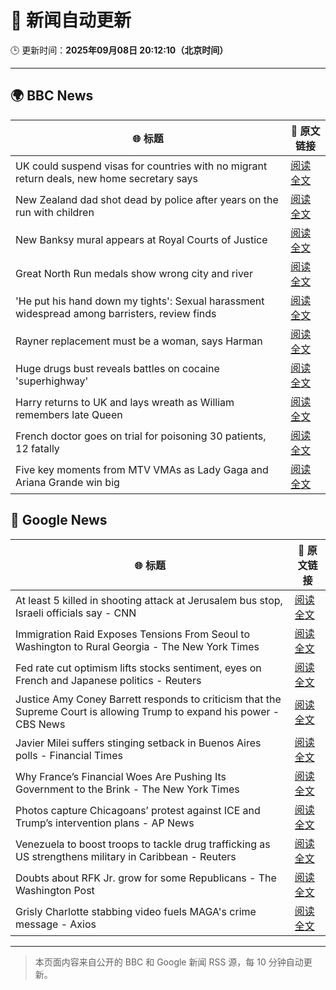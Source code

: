 # 🧠 新闻自动更新

🕒 更新时间：**2025年09月08日 20:12:10（北京时间）**

---

## 🌍 BBC News

| 🌐 标题 | 🔗 原文链接 |
|--------|-------------|
| UK could suspend visas for countries with no migrant return deals, new home secretary says | [阅读全文](https://www.bbc.com/news/articles/c4g7xyn03yno?at_medium=RSS&at_campaign=rss) |
| New Zealand dad shot dead by police after years on the run with children | [阅读全文](https://www.bbc.com/news/articles/c75qlerp2e5o?at_medium=RSS&at_campaign=rss) |
| New Banksy mural appears at Royal Courts of Justice | [阅读全文](https://www.bbc.com/news/articles/cgrq0r0y878o?at_medium=RSS&at_campaign=rss) |
| Great North Run medals show wrong city and river | [阅读全文](https://www.bbc.com/news/articles/c4gq2gdlnygo?at_medium=RSS&at_campaign=rss) |
| 'He put his hand down my tights': Sexual harassment widespread among barristers, review finds | [阅读全文](https://www.bbc.com/news/articles/c8xrejzk0edo?at_medium=RSS&at_campaign=rss) |
| Rayner replacement must be a woman, says Harman | [阅读全文](https://www.bbc.com/news/articles/c059z4g836eo?at_medium=RSS&at_campaign=rss) |
| Huge drugs bust reveals battles on cocaine 'superhighway' | [阅读全文](https://www.bbc.com/news/articles/c5yvplyrrwno?at_medium=RSS&at_campaign=rss) |
| Harry returns to UK and lays wreath as William remembers late Queen | [阅读全文](https://www.bbc.com/news/articles/c2378j5154jo?at_medium=RSS&at_campaign=rss) |
| French doctor goes on trial for poisoning 30 patients, 12 fatally | [阅读全文](https://www.bbc.com/news/articles/crl5ngj9zwgo?at_medium=RSS&at_campaign=rss) |
| Five key moments from MTV VMAs as Lady Gaga and Ariana Grande win big | [阅读全文](https://www.bbc.com/news/articles/c5yk5jw6w5ro?at_medium=RSS&at_campaign=rss) |

## 📰 Google News

| 🌐 标题 | 🔗 原文链接 |
|--------|-------------|
| At least 5 killed in shooting attack at Jerusalem bus stop, Israeli officials say - CNN | [阅读全文](https://news.google.com/rss/articles/CBMigwFBVV95cUxPTlV0amYtdTRuaEprVUktSjB2a2JFRDgycmhqSWVwMW85WkQzU1F1OFpvWVJCalQyNVNWcnhhYjVwMUtCSjlDZjlGSk1FMHdSS1I3X2ZDZFNuYVh5ZnVCNURmVE1Qbll1VnA1OFFlb3l5SWZBcGd0bmE2WlNKZjdQd1hOTQ?oc=5) |
| Immigration Raid Exposes Tensions From Seoul to Washington to Rural Georgia - The New York Times | [阅读全文](https://news.google.com/rss/articles/CBMidkFVX3lxTE1QVVpwdWprWG5NYzczTm0xcjU2Vi1NaUM4VlB3TlgxNUdkMmRNX0dOdDY1Y2dnYklxUGxveV9KN3hrV0tOalZrU2poTUppSDZCV2s4OGFja0lCQVo5ZVlGSGRiTzFIZ3FZWDE0VVVuRmxnbWxzZnc?oc=5) |
| Fed rate cut optimism lifts stocks sentiment, eyes on French and Japanese politics - Reuters | [阅读全文](https://news.google.com/rss/articles/CBMie0FVX3lxTE1NeHFqMERROGZoalNZNFBLQk5yUzdIT3BhdVpYbnJIQzZQQkgzd0JtMTIxYjd0RXpubDVTbV9rVlk0azRIcUNpR1B4VW9MVjBBem92SFEzdExybmFMWlhmWkE1cFo5OHhhWjZkQ3hpWlA1VEFzU2ZyeVpOSQ?oc=5) |
| Justice Amy Coney Barrett responds to criticism that the Supreme Court is allowing Trump to expand his power - CBS News | [阅读全文](https://news.google.com/rss/articles/CBMikAFBVV95cUxOT2JTWWZrdVQwcWg0ZTVJNHlPNlJ4Q2ZiTUhET1BadFZEMTN4Z3p0VjZmb2lSbmFNeEE0bXRMeUxrZWV2OUhUOFdTOEROWFV3RmhSWVBSdm1RbXZaaERKNTdTc2t0enlsU3N6ODhTMGltdmlfTVBGZmhoWkR0bTNQLUthZUY3YjVCTEctbm5sN1LSAZYBQVVfeXFMT2FyRzhPX1RyNklEOExLZVNaQ1F6b3hBeVhJV1QwVTZmY0prQVZ4WFdMWHBoMjhzRE5jRTJjMEtkU2R1eVdxd3BwQ3drYjdSdDRlVmFXdS1ibmN0TWFXdy1IY0NjVy1wa1FtOFhudWl5d19fckt3dFNzZDgyMmN2ZWRSaUxLNWR2NnFMSVAySFRyRUdMaXln?oc=5) |
| Javier Milei suffers stinging setback in Buenos Aires polls - Financial Times | [阅读全文](https://news.google.com/rss/articles/CBMicEFVX3lxTE01MUlYWlVnTDktdXR4c0xNNndObUZwREI1LUZJQzlxZF9zZ2EwcjF0UUJoaTB2WFFVQWFQcloxRzh5M05jVW41TFdDZVdTR2dPcXgzbmFuS0lmSV85UldHdFpEaUNwWjU5Z1o2UVJfU0I?oc=5) |
| Why France’s Financial Woes Are Pushing Its Government to the Brink - The New York Times | [阅读全文](https://news.google.com/rss/articles/CBMiiwFBVV95cUxPT2c5ZXJIZXpNSjFzaDJhNmpETHBHSFNCaGwzSXJySWY0Wk9BeFhTZTU3bmxadWZxMnFBOVNDN0RvWkh0MnhNdFFJZWhTN21nb1NMVHR2TXAyT29pTkVycU5JaGkwWlMwOGRjNkdGX0tVRFI1eDlWREZpTjN2ejdsTnFuWHRuRW52US04?oc=5) |
| Photos capture Chicagoans’ protest against ICE and Trump’s intervention plans - AP News | [阅读全文](https://news.google.com/rss/articles/CBMikgFBVV95cUxQMXdLbmZxajFocmtHVjBiejRqTTlpRkE2Vzh5Q0NpRTNWR0JuRWIzNU0zamJqTjhsSHI0VVNDNWpZTkFTWGFQZ1RKc1prR2Z3Mnh6X1Q5bEQzc2Q4aWZqVEZZM3lPWFB1dlFXbF8yODJfeWRvX0NadjE3Z1VXSzBHLWpkdkJ0STE2QXJOdTNGdUN3UQ?oc=5) |
| Venezuela to boost troops to tackle drug trafficking as US strengthens military in Caribbean - Reuters | [阅读全文](https://news.google.com/rss/articles/CBMi2wFBVV95cUxQYTBTS0NTdzJoS0g2OHRHY2tfRm5KcmgtM0pwM29wNGdmX3VnWGlkY1R6LTlUMkdnNWVXblVVdkJGOHRQQWE0eXlXVkl4VTZCUE9pQ1ZrdTl6cmJGQklvbEFjcDhVV2NyMW4ycmh4SlVoZ21RclZ0bXpCUThBVHNGeWxUNU5QaVBoTm1uUWdDNGRkcG9oU0hLSjc1VU8yemJCTVE2MDZscFJzT29DemJTWEZmVzdiNVp6VG00UXg3azdYTnhTLTIyNnlRUEZsc0xHX21wSzBrR2FvS28?oc=5) |
| Doubts about RFK Jr. grow for some Republicans - The Washington Post | [阅读全文](https://news.google.com/rss/articles/CBMihAFBVV95cUxQdzlHcGVhdWowQ01LX2xuRFE5ajUyRHMxVjlsaTdHQW92NmtJYWxyeW4wd0pyT1J1TDlCTjl1cU9GNGZqdjhNVnRyd1hlLUl6S2pTSVkybVhJN0U0c3VJc09VTnpkUkozbmh0WWI1YXZpWGhBMUo4SEctRDJnRWxJMVNqQ2o?oc=5) |
| Grisly Charlotte stabbing video fuels MAGA's crime message - Axios | [阅读全文](https://news.google.com/rss/articles/CBMihgFBVV95cUxNWlRvLUJ4VmJyR05BcC1lV21HTHRZQ3dveG9lWl9Wc2E3OE44LVZReWNkU0JNWmZfY3VUNzVBMEYzVHVudWZsYnZ0MV95emtuVlk1aTVxeVZwLVp1dGxGa1Q4T2xRNnJBbTJOYlJNVUJCVHBsSjE0UDJrQjBTbkRQYTNGNWQtQQ?oc=5) |

---
> 本页面内容来自公开的 BBC 和 Google 新闻 RSS 源，每 10 分钟自动更新。
